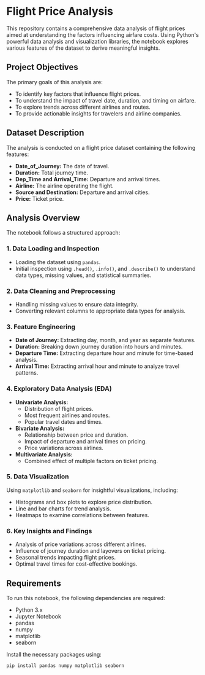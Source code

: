 # Flight Price Analysis  

This repository contains a comprehensive data analysis of flight prices aimed at understanding the factors influencing airfare costs. Using Python's powerful data analysis and visualization libraries, the notebook explores various features of the dataset to derive meaningful insights.  

## Project Objectives  
The primary goals of this analysis are:  
- To identify key factors that influence flight prices.  
- To understand the impact of travel date, duration, and timing on airfare.  
- To explore trends across different airlines and routes.  
- To provide actionable insights for travelers and airline companies.  

## Dataset Description  
The analysis is conducted on a flight price dataset containing the following features:  
- **Date_of_Journey:** The date of travel.  
- **Duration:** Total journey time.  
- **Dep_Time and Arrival_Time:** Departure and arrival times.  
- **Airline:** The airline operating the flight.  
- **Source and Destination:** Departure and arrival cities.  
- **Price:** Ticket price.  

## Analysis Overview  
The notebook follows a structured approach:  

### 1. Data Loading and Inspection  
- Loading the dataset using `pandas`.  
- Initial inspection using `.head()`, `.info()`, and `.describe()` to understand data types, missing values, and statistical summaries.  

### 2. Data Cleaning and Preprocessing  
- Handling missing values to ensure data integrity.  
- Converting relevant columns to appropriate data types for analysis.  

### 3. Feature Engineering  
- **Date of Journey:** Extracting day, month, and year as separate features.  
- **Duration:** Breaking down journey duration into hours and minutes.  
- **Departure Time:** Extracting departure hour and minute for time-based analysis.  
- **Arrival Time:** Extracting arrival hour and minute to analyze travel patterns.  

### 4. Exploratory Data Analysis (EDA)  
- **Univariate Analysis:**  
  - Distribution of flight prices.  
  - Most frequent airlines and routes.  
  - Popular travel dates and times.  
- **Bivariate Analysis:**  
  - Relationship between price and duration.  
  - Impact of departure and arrival times on pricing.  
  - Price variations across airlines.  
- **Multivariate Analysis:**  
  - Combined effect of multiple factors on ticket pricing.  

### 5. Data Visualization  
Using `matplotlib` and `seaborn` for insightful visualizations, including:  
- Histograms and box plots to explore price distribution.  
- Line and bar charts for trend analysis.  
- Heatmaps to examine correlations between features.  

### 6. Key Insights and Findings  
- Analysis of price variations across different airlines.  
- Influence of journey duration and layovers on ticket pricing.  
- Seasonal trends impacting flight prices.  
- Optimal travel times for cost-effective bookings.  

## Requirements  
To run this notebook, the following dependencies are required:  
- Python 3.x  
- Jupyter Notebook  
- pandas  
- numpy  
- matplotlib  
- seaborn  

Install the necessary packages using:  
```bash
pip install pandas numpy matplotlib seaborn
